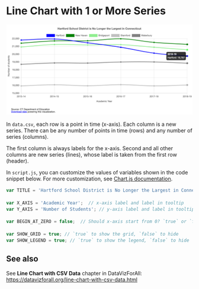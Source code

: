 # Line Chart with 1 or More Series

![Line chart with any number of series](../images/line-chart.png)

In `data.csv`, each row is a point in time (x-axis). Each column is a new series.
There can be any number of points in time (rows) and any number of series (columns).

The first column is always labels for the x-axis. Second and all other
columns are new series (lines), whose label is taken from the first row (header).

In `script.js`, you can customize the values of variables shown in the code snippet below. For more customization, see [Chart.js documentation](https://www.chartjs.org/docs/latest/).

```javascript
var TITLE = 'Hartford School District is No Longer the Largest in Connecticut';

var X_AXIS = 'Academic Year';  // x-axis label and label in tooltip
var Y_AXIS = 'Number of Students'; // y-axis label and label in tooltip

var BEGIN_AT_ZERO = false;  // Should x-axis start from 0? `true` or `false`

var SHOW_GRID = true; // `true` to show the grid, `false` to hide
var SHOW_LEGEND = true; // `true` to show the legend, `false` to hide
```

## See also
See **Line Chart with CSV Data** chapter in DataVizForAll: https://datavizforall.org/line-chart-with-csv-data.html